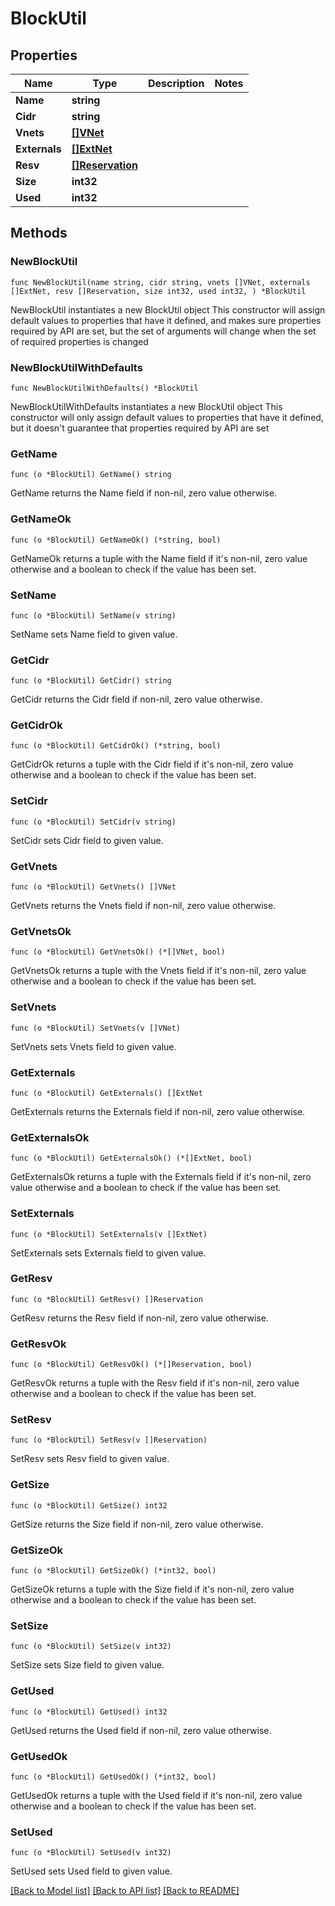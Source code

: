 # BlockUtil

## Properties

Name | Type | Description | Notes
------------ | ------------- | ------------- | -------------
**Name** | **string** |  | 
**Cidr** | **string** |  | 
**Vnets** | [**[]VNet**](VNet.md) |  | 
**Externals** | [**[]ExtNet**](ExtNet.md) |  | 
**Resv** | [**[]Reservation**](Reservation.md) |  | 
**Size** | **int32** |  | 
**Used** | **int32** |  | 

## Methods

### NewBlockUtil

`func NewBlockUtil(name string, cidr string, vnets []VNet, externals []ExtNet, resv []Reservation, size int32, used int32, ) *BlockUtil`

NewBlockUtil instantiates a new BlockUtil object
This constructor will assign default values to properties that have it defined,
and makes sure properties required by API are set, but the set of arguments
will change when the set of required properties is changed

### NewBlockUtilWithDefaults

`func NewBlockUtilWithDefaults() *BlockUtil`

NewBlockUtilWithDefaults instantiates a new BlockUtil object
This constructor will only assign default values to properties that have it defined,
but it doesn't guarantee that properties required by API are set

### GetName

`func (o *BlockUtil) GetName() string`

GetName returns the Name field if non-nil, zero value otherwise.

### GetNameOk

`func (o *BlockUtil) GetNameOk() (*string, bool)`

GetNameOk returns a tuple with the Name field if it's non-nil, zero value otherwise
and a boolean to check if the value has been set.

### SetName

`func (o *BlockUtil) SetName(v string)`

SetName sets Name field to given value.


### GetCidr

`func (o *BlockUtil) GetCidr() string`

GetCidr returns the Cidr field if non-nil, zero value otherwise.

### GetCidrOk

`func (o *BlockUtil) GetCidrOk() (*string, bool)`

GetCidrOk returns a tuple with the Cidr field if it's non-nil, zero value otherwise
and a boolean to check if the value has been set.

### SetCidr

`func (o *BlockUtil) SetCidr(v string)`

SetCidr sets Cidr field to given value.


### GetVnets

`func (o *BlockUtil) GetVnets() []VNet`

GetVnets returns the Vnets field if non-nil, zero value otherwise.

### GetVnetsOk

`func (o *BlockUtil) GetVnetsOk() (*[]VNet, bool)`

GetVnetsOk returns a tuple with the Vnets field if it's non-nil, zero value otherwise
and a boolean to check if the value has been set.

### SetVnets

`func (o *BlockUtil) SetVnets(v []VNet)`

SetVnets sets Vnets field to given value.


### GetExternals

`func (o *BlockUtil) GetExternals() []ExtNet`

GetExternals returns the Externals field if non-nil, zero value otherwise.

### GetExternalsOk

`func (o *BlockUtil) GetExternalsOk() (*[]ExtNet, bool)`

GetExternalsOk returns a tuple with the Externals field if it's non-nil, zero value otherwise
and a boolean to check if the value has been set.

### SetExternals

`func (o *BlockUtil) SetExternals(v []ExtNet)`

SetExternals sets Externals field to given value.


### GetResv

`func (o *BlockUtil) GetResv() []Reservation`

GetResv returns the Resv field if non-nil, zero value otherwise.

### GetResvOk

`func (o *BlockUtil) GetResvOk() (*[]Reservation, bool)`

GetResvOk returns a tuple with the Resv field if it's non-nil, zero value otherwise
and a boolean to check if the value has been set.

### SetResv

`func (o *BlockUtil) SetResv(v []Reservation)`

SetResv sets Resv field to given value.


### GetSize

`func (o *BlockUtil) GetSize() int32`

GetSize returns the Size field if non-nil, zero value otherwise.

### GetSizeOk

`func (o *BlockUtil) GetSizeOk() (*int32, bool)`

GetSizeOk returns a tuple with the Size field if it's non-nil, zero value otherwise
and a boolean to check if the value has been set.

### SetSize

`func (o *BlockUtil) SetSize(v int32)`

SetSize sets Size field to given value.


### GetUsed

`func (o *BlockUtil) GetUsed() int32`

GetUsed returns the Used field if non-nil, zero value otherwise.

### GetUsedOk

`func (o *BlockUtil) GetUsedOk() (*int32, bool)`

GetUsedOk returns a tuple with the Used field if it's non-nil, zero value otherwise
and a boolean to check if the value has been set.

### SetUsed

`func (o *BlockUtil) SetUsed(v int32)`

SetUsed sets Used field to given value.



[[Back to Model list]](../README.md#documentation-for-models) [[Back to API list]](../README.md#documentation-for-api-endpoints) [[Back to README]](../README.md)


